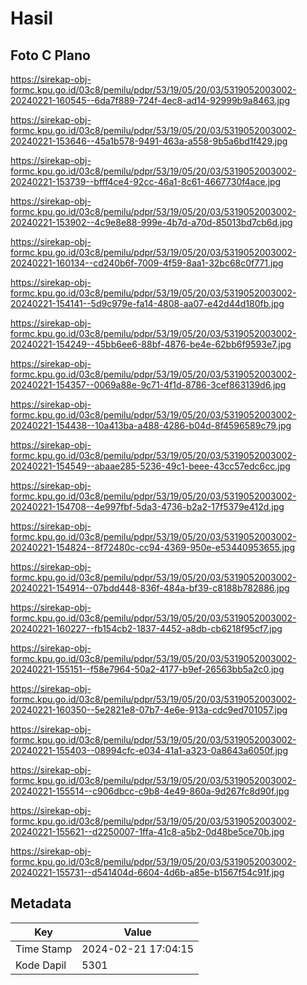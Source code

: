 # Hasil

## Foto C Plano

https://sirekap-obj-formc.kpu.go.id/03c8/pemilu/pdpr/53/19/05/20/03/5319052003002-20240221-160545--6da7f889-724f-4ec8-ad14-92999b9a8463.jpg

https://sirekap-obj-formc.kpu.go.id/03c8/pemilu/pdpr/53/19/05/20/03/5319052003002-20240221-153646--45a1b578-9491-463a-a558-9b5a6bd1f429.jpg

https://sirekap-obj-formc.kpu.go.id/03c8/pemilu/pdpr/53/19/05/20/03/5319052003002-20240221-153739--bfff4ce4-92cc-46a1-8c61-4667730f4ace.jpg

https://sirekap-obj-formc.kpu.go.id/03c8/pemilu/pdpr/53/19/05/20/03/5319052003002-20240221-153902--4c9e8e88-999e-4b7d-a70d-85013bd7cb6d.jpg

https://sirekap-obj-formc.kpu.go.id/03c8/pemilu/pdpr/53/19/05/20/03/5319052003002-20240221-160134--cd240b6f-7009-4f59-8aa1-32bc68c0f771.jpg

https://sirekap-obj-formc.kpu.go.id/03c8/pemilu/pdpr/53/19/05/20/03/5319052003002-20240221-154141--5d9c979e-fa14-4808-aa07-e42d44d180fb.jpg

https://sirekap-obj-formc.kpu.go.id/03c8/pemilu/pdpr/53/19/05/20/03/5319052003002-20240221-154249--45bb6ee6-88bf-4876-be4e-62bb6f9593e7.jpg

https://sirekap-obj-formc.kpu.go.id/03c8/pemilu/pdpr/53/19/05/20/03/5319052003002-20240221-154357--0069a88e-9c71-4f1d-8786-3cef863139d6.jpg

https://sirekap-obj-formc.kpu.go.id/03c8/pemilu/pdpr/53/19/05/20/03/5319052003002-20240221-154438--10a413ba-a488-4286-b04d-8f4596589c79.jpg

https://sirekap-obj-formc.kpu.go.id/03c8/pemilu/pdpr/53/19/05/20/03/5319052003002-20240221-154549--abaae285-5236-49c1-beee-43cc57edc6cc.jpg

https://sirekap-obj-formc.kpu.go.id/03c8/pemilu/pdpr/53/19/05/20/03/5319052003002-20240221-154708--4e997fbf-5da3-4736-b2a2-17f5379e412d.jpg

https://sirekap-obj-formc.kpu.go.id/03c8/pemilu/pdpr/53/19/05/20/03/5319052003002-20240221-154824--8f72480c-cc94-4369-950e-e53440953655.jpg

https://sirekap-obj-formc.kpu.go.id/03c8/pemilu/pdpr/53/19/05/20/03/5319052003002-20240221-154914--07bdd448-836f-484a-bf39-c8188b782886.jpg

https://sirekap-obj-formc.kpu.go.id/03c8/pemilu/pdpr/53/19/05/20/03/5319052003002-20240221-160227--fb154cb2-1837-4452-a8db-cb6218f95cf7.jpg

https://sirekap-obj-formc.kpu.go.id/03c8/pemilu/pdpr/53/19/05/20/03/5319052003002-20240221-155151--f58e7964-50a2-4177-b9ef-26563bb5a2c0.jpg

https://sirekap-obj-formc.kpu.go.id/03c8/pemilu/pdpr/53/19/05/20/03/5319052003002-20240221-160350--5e2821e8-07b7-4e6e-913a-cdc9ed701057.jpg

https://sirekap-obj-formc.kpu.go.id/03c8/pemilu/pdpr/53/19/05/20/03/5319052003002-20240221-155403--08994cfc-e034-41a1-a323-0a8643a6050f.jpg

https://sirekap-obj-formc.kpu.go.id/03c8/pemilu/pdpr/53/19/05/20/03/5319052003002-20240221-155514--c906dbcc-c9b8-4e49-860a-9d267fc8d90f.jpg

https://sirekap-obj-formc.kpu.go.id/03c8/pemilu/pdpr/53/19/05/20/03/5319052003002-20240221-155621--d2250007-1ffa-41c8-a5b2-0d48be5ce70b.jpg

https://sirekap-obj-formc.kpu.go.id/03c8/pemilu/pdpr/53/19/05/20/03/5319052003002-20240221-155731--d541404d-6604-4d6b-a85e-b1567f54c91f.jpg


## Metadata

| Key        | Value               |
| ---------- | ------------------- |
| Time Stamp | 2024-02-21 17:04:15 |
| Kode Dapil | 5301                |



